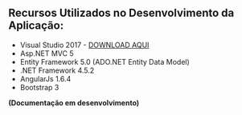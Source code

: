 ## Recursos Utilizados no Desenvolvimento da Aplicação:

- Visual Studio 2017 - [DOWNLOAD AQUI](https://www.visualstudio.com/thank-you-downloading-visual-studio/?sku=Community&rel=15&WT.mc_id=javascript-0000-gllemos)
- Asp.NET MVC 5
- Entity Framework 5.0 (ADO.NET Entity Data Model)
- .NET Framework 4.5.2
- AngularJs 1.6.4
- Bootstrap 3

**(Documentação em desenvolvimento)**
